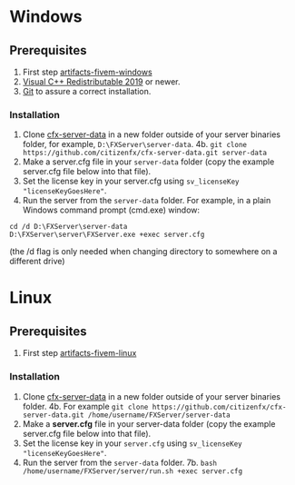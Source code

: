# Windows

## Prerequisites

1. First step [artifacts-fivem-windows](https://github.com/Mowayyy/artifacts-fivem-windows)
2. [Visual C++ Redistributable 2019](https://aka.ms/vs/16/release/VC_redist.x64.exe) or newer.
3. [Git](https://git-scm.com/download/win) to assure a correct installation.

### Installation

1. Clone [cfx-server-data](https://github.com/citizenfx/cfx-server-data) in a new folder outside of your server binaries folder, for example, `D:\FXServer\server-data`.
4b. `git clone https://github.com/citizenfx/cfx-server-data.git server-data`
2. Make a server.cfg file in your `server-data` folder (copy the example server.cfg file below into that file).
3. Set the license key in your server.cfg using `sv_licenseKey "licenseKeyGoesHere"`.
4. Run the server from the `server-data` folder. For example, in a plain Windows command prompt (cmd.exe) window:
```
cd /d D:\FXServer\server-data
D:\FXServer\server\FXServer.exe +exec server.cfg
```
(the /d flag is only needed when changing directory to somewhere on a different drive)

# Linux

## Prerequisites
1. First step [artifacts-fivem-linux](https://github.com/Mowayyy/artifacts-fivem-linux)

### Installation
1. Clone [cfx-server-data](https://github.com/citizenfx/cfx-server-data) in a new folder outside of your server binaries folder.
4b. For example `git clone https://github.com/citizenfx/cfx-server-data.git /home/username/FXServer/server-data`
2. Make a **server.cfg** file in your server-data folder (copy the example server.cfg file below into that file).
3. Set the license key in your `server.cfg` using `sv_licenseKey "licenseKeyGoesHere"`.
4. Run the server from the `server-data` folder.
7b. `bash /home/username/FXServer/server/run.sh +exec server.cfg`
